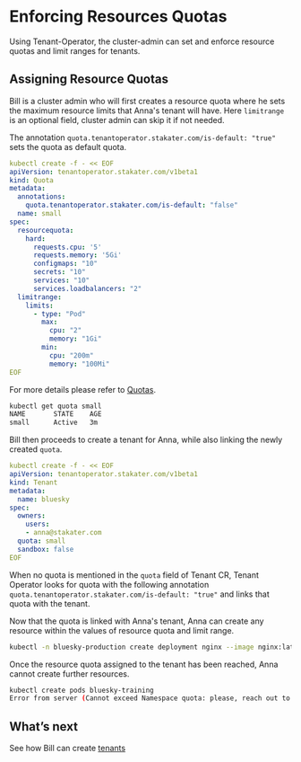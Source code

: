 # Enforcing Resources Quotas

Using Tenant-Operator, the cluster-admin can set and enforce resource quotas and limit ranges for tenants.

## Assigning Resource Quotas

Bill is a cluster admin who will first creates a resource quota where he sets the maximum resource limits that Anna's tenant will have.
Here `limitrange` is an optional field, cluster admin can skip it if not needed.

The annotation `quota.tenantoperator.stakater.com/is-default: "true"` sets the quota as default quota.

```yaml
kubectl create -f - << EOF
apiVersion: tenantoperator.stakater.com/v1beta1
kind: Quota
metadata:
  annotations:
    quota.tenantoperator.stakater.com/is-default: "false"
  name: small
spec:
  resourcequota:
    hard:
      requests.cpu: '5'
      requests.memory: '5Gi'
      configmaps: "10"
      secrets: "10"
      services: "10"
      services.loadbalancers: "2"
  limitrange:
    limits:
      - type: "Pod"
        max:
          cpu: "2"
          memory: "1Gi"
        min:
          cpu: "200m"
          memory: "100Mi"
EOF
```

For more details please refer to [Quotas](../customresources.html#_1-quota).

```bash
kubectl get quota small
NAME       STATE    AGE
small      Active   3m
```

Bill then proceeds to create a tenant for Anna, while also linking the newly created `quota`.

```yaml
kubectl create -f - << EOF
apiVersion: tenantoperator.stakater.com/v1beta1
kind: Tenant
metadata:
  name: bluesky
spec:
  owners:
    users:
    - anna@stakater.com
  quota: small
  sandbox: false
EOF
```

When no quota is mentioned in the `quota` field of Tenant CR, Tenant Operator looks for quota with the following annotation `quota.tenantoperator.stakater.com/is-default: "true"` and links that quota with the tenant.

Now that the quota is linked with Anna's tenant, Anna can create any resource within the values of resource quota and limit range.

```bash
kubectl -n bluesky-production create deployment nginx --image nginx:latest --replicas 4
```

Once the resource quota assigned to the tenant has been reached, Anna cannot create further resources.

```bash
kubectl create pods bluesky-training
Error from server (Cannot exceed Namespace quota: please, reach out to the system administrators)
```

## What’s next

See how Bill can create [tenants](./tenant.html)

